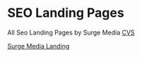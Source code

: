 # SEO Landing Pages
All Seo Landing Pages by Surge Media
[CVS](http://surgemedia.github.io/INTERNAL-SEO-Landing-Pages/cvs/)

[Surge Media Landing](http://surgemedia.github.io/INTERNAL-SEO-Landing-Pages/surge-video-landing-page/)

